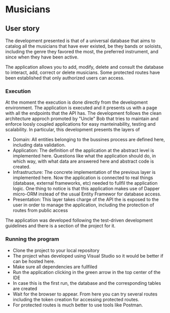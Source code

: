 # Musicians

## User story
The development presented is that of a universal database that aims to catalog all the musicians that have ever existed, be they bands or soloists, including the genre they favored the most, the preferred instrument, and since when they have been active.

The application allows you to add, modify, delete and consult the database to interact, add, correct or delete musicians.
Some protected routes have been established that only authorized users can access.

### Execution
At the moment the execution is done directly from the development environment. The application is executed and it presents us with a page with all the endpoints that the API has.
The development follows the clean architecture approch promoted by "Uncle" Bob that tries to maintain and enforce loosly coupled applications for easy manteinability, testing and scalability.
In particular, this development presents the layers of
* Domain: All entities belonging to the bussines process are defined here, including data validation.
* Application: The definition of the application at the abstract level is implemented here. Questions like what the application should do, in which way, with what data are answered here and abstract code is created.
* Infrastructure: The concrete implementation of the previous layer is implemented here. Now the application is connected to real things (database, external frameworks, etc) needed to fullfil the application logic. One thing to notice is that this application makes use of Dapper micro-ORM instead of the usual Entity Framewor for database access.
* Presentation: This layer takes charge of the API the is exposed to the user in order to manage the application, including the protection of routes from public access

The application was developed following the test-driven development guidelines and there is a section of the project for it.

### Running the program
* Clone the project to your local repository
* The project whas developed using Visual Studio so it would be better if can be hosted here.
* Make sure all dependencies are fullfiled
* Run the application clicking in the green arrow in the top center of the IDE
* In case this is the first run, the database and the corresponding tables are created
* Wait for the browser to appear. From here you can try several routes including the token creation for accessing protected routes.
* For protected routes is much better to use tools like Postman.

